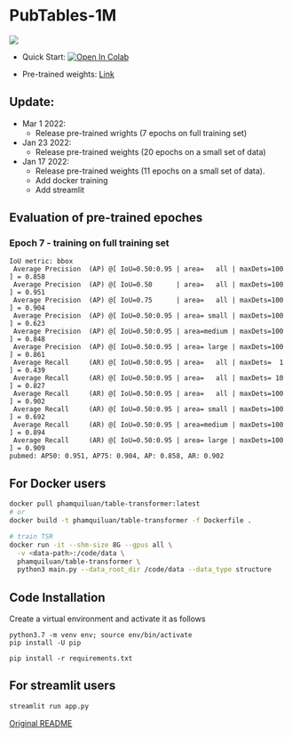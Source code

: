 # PubTables-1M

![](https://user-images.githubusercontent.com/24642166/150664500-c8a8359b-12b0-4ea7-be8b-12f6cc773fd4.png)

- Quick Start: [![Open In Colab](https://colab.research.google.com/assets/colab-badge.svg)](https://colab.research.google.com/drive/1CePiqlZfJa_tLTCzbatOKahWlyEAMgQa?usp=sharing)

- Pre-trained weights: [Link](https://drive.google.com/drive/folders/1Ko4Trk48u99AAPNU41RcUKAoMP0BoDmU?usp=sharing)


## Update: 
- Mar 1 2022: 
  - Release pre-trained wrights (7 epochs on full training set)
- Jan 23 2022:
  - Release pre-trained weights (20 epochs on a small set of data)
- Jan 17 2022: 
  - Release pre-trained weights (11 epochs on a small set of data).
  - Add docker training
  - Add streamlit 

## Evaluation of pre-trained epoches


### Epoch 7 - training on full training set
```
IoU metric: bbox
 Average Precision  (AP) @[ IoU=0.50:0.95 | area=   all | maxDets=100 ] = 0.858
 Average Precision  (AP) @[ IoU=0.50      | area=   all | maxDets=100 ] = 0.951
 Average Precision  (AP) @[ IoU=0.75      | area=   all | maxDets=100 ] = 0.904
 Average Precision  (AP) @[ IoU=0.50:0.95 | area= small | maxDets=100 ] = 0.623
 Average Precision  (AP) @[ IoU=0.50:0.95 | area=medium | maxDets=100 ] = 0.848
 Average Precision  (AP) @[ IoU=0.50:0.95 | area= large | maxDets=100 ] = 0.861
 Average Recall     (AR) @[ IoU=0.50:0.95 | area=   all | maxDets=  1 ] = 0.439
 Average Recall     (AR) @[ IoU=0.50:0.95 | area=   all | maxDets= 10 ] = 0.827
 Average Recall     (AR) @[ IoU=0.50:0.95 | area=   all | maxDets=100 ] = 0.902
 Average Recall     (AR) @[ IoU=0.50:0.95 | area= small | maxDets=100 ] = 0.692
 Average Recall     (AR) @[ IoU=0.50:0.95 | area=medium | maxDets=100 ] = 0.894
 Average Recall     (AR) @[ IoU=0.50:0.95 | area= large | maxDets=100 ] = 0.909
pubmed: AP50: 0.951, AP75: 0.904, AP: 0.858, AR: 0.902
```


## For Docker users

```bash
docker pull phamquiluan/table-transformer:latest
# or
docker build -t phamquiluan/table-transformer -f Dockerfile .

# train TSR
docker run -it --shm-size 8G --gpus all \
  -v <data-path>:/code/data \
  phamquiluan/table-transformer \
  python3 main.py --data_root_dir /code/data --data_type structure
```


## Code Installation
Create a virtual environment and activate it as follows
```
python3.7 -m venv env; source env/bin/activate
pip install -U pip

pip install -r requirements.txt
```

## For streamlit users

```bash 
streamlit run app.py
```

[Original README](https://github.com/microsoft/table-transformer)
